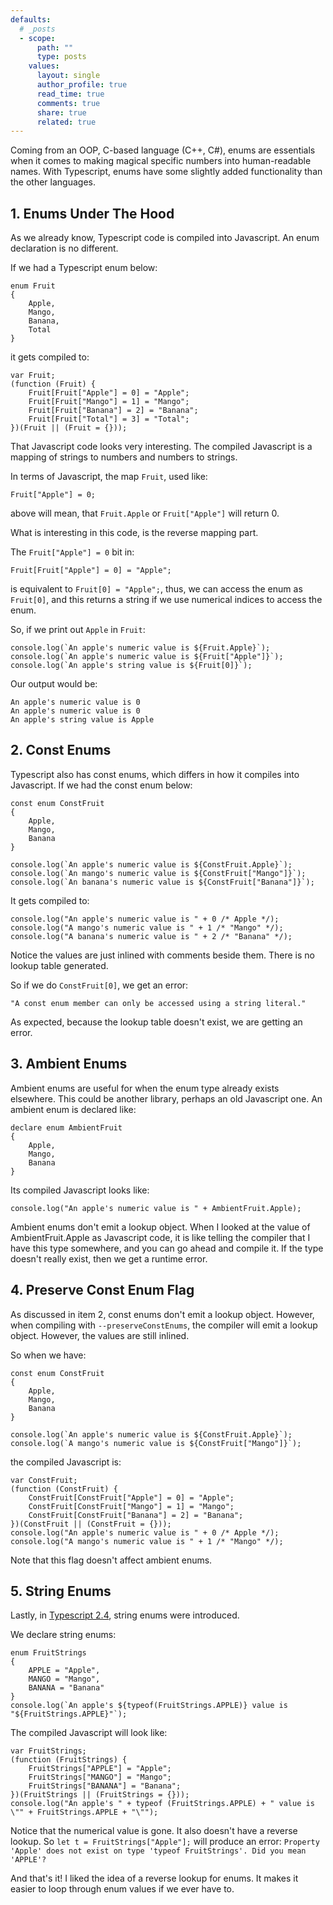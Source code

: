 ```yaml
---
defaults:
  # _posts
  - scope:
      path: ""
      type: posts
    values:
      layout: single
      author_profile: true
      read_time: true
      comments: true
      share: true
      related: true
---
```


Coming from an OOP, C-based language (C++, C#), enums are essentials when it comes to making magical specific numbers into human-readable names. With Typescript, enums have some slightly added functionality than the other languages.

## 1. Enums Under The Hood

As we already know, Typescript code is compiled into Javascript. An enum declaration is no different.

If we had a Typescript enum below:

```
enum Fruit
{
    Apple,
    Mango,
    Banana,
    Total
}
```

it gets compiled to:

```
var Fruit;
(function (Fruit) {
    Fruit[Fruit["Apple"] = 0] = "Apple";
    Fruit[Fruit["Mango"] = 1] = "Mango";
    Fruit[Fruit["Banana"] = 2] = "Banana";
    Fruit[Fruit["Total"] = 3] = "Total";
})(Fruit || (Fruit = {}));
```

That Javascript code looks very interesting. The compiled Javascript is a mapping of strings to numbers and numbers to strings.

In terms of Javascript, the map `Fruit`, used like:
```
Fruit["Apple"] = 0;
```
above will mean, that `Fruit.Apple` or `Fruit["Apple"]` will return 0.

What is interesting in this code, is the reverse mapping part.

The `Fruit["Apple"] = 0` bit in:
```
Fruit[Fruit["Apple"] = 0] = "Apple";
```
is equivalent to `Fruit[0] = "Apple";`, thus, we can access the enum as `Fruit[0]`, and this returns a string if we use numerical indices to access the enum.

So, if we print out `Apple` in `Fruit`:
```
console.log(`An apple's numeric value is ${Fruit.Apple}`);
console.log(`An apple's numeric value is ${Fruit["Apple"]}`);
console.log(`An apple's string value is ${Fruit[0]}`);
```

Our output would be:
```
An apple's numeric value is 0
An apple's numeric value is 0
An apple's string value is Apple
```

## 2. Const Enums

Typescript also has const enums, which differs in how it compiles into Javascript. If we had the const enum below:
```
const enum ConstFruit
{
    Apple,
    Mango,
    Banana
}

console.log(`An apple's numeric value is ${ConstFruit.Apple}`);
console.log(`An mango's numeric value is ${ConstFruit["Mango"]}`);
console.log(`An banana's numeric value is ${ConstFruit["Banana"]}`);
```

It gets compiled to:
```
console.log("An apple's numeric value is " + 0 /* Apple */);
console.log("A mango's numeric value is " + 1 /* "Mango" */);
console.log("A banana's numeric value is " + 2 /* "Banana" */);
```
Notice the values are just inlined with comments beside them.
There is no lookup table generated.

So if we do `ConstFruit[0]`, we get an error:
```
"A const enum member can only be accessed using a string literal."
```

As expected, because the lookup table doesn't exist, we are getting an error.


## 3. Ambient Enums

Ambient enums are useful for when the enum type already exists elsewhere. This could be another library, perhaps an old Javascript one. An ambient enum is declared like:

```
declare enum AmbientFruit
{
    Apple,
    Mango,
    Banana
}
```
Its compiled Javascript looks like:
```
console.log("An apple's numeric value is " + AmbientFruit.Apple);
```

Ambient enums don't emit a lookup object. When I looked at the value of AmbientFruit.Apple as Javascript code, it is like telling the compiler that I have this type somewhere, and you can go ahead and compile it. If the type doesn't really exist, then we get a runtime error.

## 4. Preserve Const Enum Flag

As discussed in item 2, const enums don't emit a lookup object. However, when compiling with `--preserveConstEnums`, the compiler will emit a lookup object. However, the values are still inlined.

So when we have:
```
const enum ConstFruit
{
    Apple,
    Mango,
    Banana
}

console.log(`An apple's numeric value is ${ConstFruit.Apple}`);
console.log(`A mango's numeric value is ${ConstFruit["Mango"]}`);
```
the compiled Javascript is:
```
var ConstFruit;
(function (ConstFruit) {
    ConstFruit[ConstFruit["Apple"] = 0] = "Apple";
    ConstFruit[ConstFruit["Mango"] = 1] = "Mango";
    ConstFruit[ConstFruit["Banana"] = 2] = "Banana";
})(ConstFruit || (ConstFruit = {}));
console.log("An apple's numeric value is " + 0 /* Apple */);
console.log("A mango's numeric value is " + 1 /* "Mango" */);
```

Note that this flag doesn't affect ambient enums.

## 5. String Enums

Lastly, in [Typescript 2.4](https://www.typescriptlang.org/docs/handbook/release-notes/typescript-2-4.html), string enums were introduced.


We declare string enums:
```
enum FruitStrings
{
    APPLE = "Apple",
    MANGO = "Mango",
    BANANA = "Banana"
}
console.log(`An apple's ${typeof(FruitStrings.APPLE)} value is "${FruitStrings.APPLE}"`);
```
The compiled Javascript will look like:
```
var FruitStrings;
(function (FruitStrings) {
    FruitStrings["APPLE"] = "Apple";
    FruitStrings["MANGO"] = "Mango";
    FruitStrings["BANANA"] = "Banana";
})(FruitStrings || (FruitStrings = {}));
console.log("An apple's " + typeof (FruitStrings.APPLE) + " value is \"" + FruitStrings.APPLE + "\"");
```

Notice that the numerical value is gone. It also doesn't have a reverse lookup. So `let t = FruitStrings["Apple"];` will produce an error:
 `Property 'Apple' does not exist on type 'typeof FruitStrings'. Did you mean 'APPLE'?`


And that's it! I liked the idea of a reverse lookup for enums. It makes it easier to loop through enum values if we ever have to.
